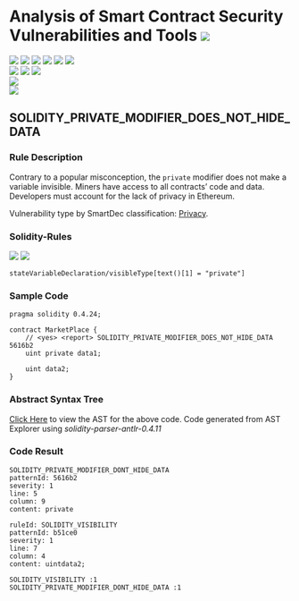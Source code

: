 # Analysis of Smart Contract Security Vulnerabilities and Tools ![](https://img.shields.io/badge/-Live-brightgreen)
![](https://img.shields.io/badge/Batch-UG21CYS-lightgreen) ![](https://img.shields.io/badge/Batch-PG21CYS-green) ![](https://img.shields.io/badge/Batch-UG22CYS-lightgreen) ![](https://img.shields.io/badge/Batch-PG21CYS-green) ![](https://img.shields.io/badge/Batch-PhD-darkgreen) ![](https://img.shields.io/badge/-B_RIG-darkgreen)<br/>   ![](https://img.shields.io/badge/BlockchainCourse-21CY712-green)  ![](https://img.shields.io/badge/-M.Tech_Dissertation-blue) ![](https://img.shields.io/badge/Focus-Smart_Contract_Security-yellow) <br/>
![](https://img.shields.io/badge/Blockchain-Ethereum-blue)   <br/> 
![](https://img.shields.io/badge/Language-Solidity-blue)

## SOLIDITY_PRIVATE_MODIFIER_DOES_NOT_HIDE_DATA
### Rule Description
<p>
    Contrary to a popular misconception, the <code>private</code> modifier does not make a variable invisible. Miners have access to all contracts’ code and data. Developers must account for the lack of privacy in Ethereum.
</p>
<p>
    Vulnerability type by SmartDec classification: <a href="https://github.com/smartdec/classification#privacy">
    Privacy</a>.
</p>

### Solidity-Rules

![](https://img.shields.io/badge/Pattern_ID-5616b2-gold) ![](https://img.shields.io/badge/Severity-1-brown) 

```
stateVariableDeclaration/visibleType[text()[1] = "private"]
```

### Sample Code

```
pragma solidity 0.4.24;

contract MarketPlace {
    // <yes> <report> SOLIDITY_PRIVATE_MODIFIER_DOES_NOT_HIDE_DATA 5616b2
    uint private data1;
    
    uint data2;
}
```

### Abstract Syntax Tree 

[Click Here](https://astexplorer.net/#/gist/5419f10cfd2da6c14fd071f830581e96/77e8f5dfd7edd995f74270a9d5b979c354f84518) to view the AST for the above code. Code generated from AST Explorer using _solidity-parser-antlr-0.4.11_

### Code Result

```
SOLIDITY_PRIVATE_MODIFIER_DONT_HIDE_DATA
patternId: 5616b2
severity: 1
line: 5
column: 9
content: private

ruleId: SOLIDITY_VISIBILITY
patternId: b51ce0
severity: 1
line: 7
column: 4
content: uintdata2;

SOLIDITY_VISIBILITY :1
SOLIDITY_PRIVATE_MODIFIER_DONT_HIDE_DATA :1

```
